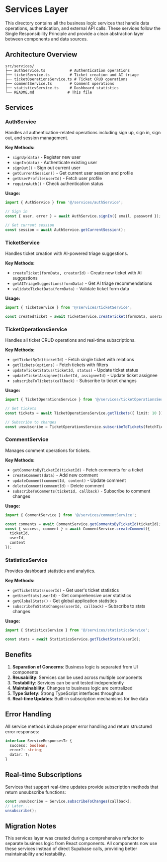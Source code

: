 # Services Layer

This directory contains all the business logic services that handle data operations, authentication, and external API calls. These services follow the Single Responsibility Principle and provide a clean abstraction layer between components and data sources.

## Architecture Overview

```
src/services/
├── authService.ts           # Authentication operations
├── ticketService.ts         # Ticket creation and AI triage
├── ticketOperationsService.ts # Ticket CRUD operations
├── commentService.ts        # Comment operations
├── statisticsService.ts     # Dashboard statistics
└── README.md               # This file
```

## Services

### AuthService

Handles all authentication-related operations including sign up, sign in, sign out, and session management.

**Key Methods:**
- `signUp(data)` - Register new user
- `signIn(data)` - Authenticate existing user
- `signOut()` - Sign out current user
- `getCurrentSession()` - Get current user session and profile
- `getUserProfile(userId)` - Fetch user profile
- `requireAuth()` - Check authentication status

**Usage:**
```typescript
import { AuthService } from '@/services/authService';

// Sign in
const { user, error } = await AuthService.signIn({ email, password });

// Get current session
const session = await AuthService.getCurrentSession();
```

### TicketService

Handles ticket creation with AI-powered triage suggestions.

**Key Methods:**
- `createTicket(formData, creatorId)` - Create new ticket with AI suggestions
- `getAITriageSuggestions(formData)` - Get AI triage recommendations
- `validateTicketData(formData)` - Validate ticket form data

**Usage:**
```typescript
import { TicketService } from '@/services/ticketService';

const createdTicket = await TicketService.createTicket(formData, userId);
```

### TicketOperationsService

Handles all ticket CRUD operations and real-time subscriptions.

**Key Methods:**
- `getTicketById(ticketId)` - Fetch single ticket with relations
- `getTickets(options)` - Fetch tickets with filters
- `updateTicketStatus(ticketId, status)` - Update ticket status
- `updateTicketAssignee(ticketId, assigneeId)` - Update ticket assignee
- `subscribeToTickets(callback)` - Subscribe to ticket changes

**Usage:**
```typescript
import { TicketOperationsService } from '@/services/ticketOperationsService';

// Get tickets
const tickets = await TicketOperationsService.getTickets({ limit: 10 });

// Subscribe to changes
const unsubscribe = TicketOperationsService.subscribeToTickets(fetchTickets);
```

### CommentService

Manages comment operations for tickets.

**Key Methods:**
- `getCommentsByTicketId(ticketId)` - Fetch comments for a ticket
- `createComment(data)` - Add new comment
- `updateComment(commentId, content)` - Update comment
- `deleteComment(commentId)` - Delete comment
- `subscribeToComments(ticketId, callback)` - Subscribe to comment changes

**Usage:**
```typescript
import { CommentService } from '@/services/commentService';

const comments = await CommentService.getCommentsByTicketId(ticketId);
const { success, comment } = await CommentService.createComment({
  ticketId,
  userId,
  content
});
```

### StatisticsService

Provides dashboard statistics and analytics.

**Key Methods:**
- `getTicketStats(userId)` - Get user's ticket statistics
- `getUserStats(userId)` - Get comprehensive user statistics
- `getGlobalStats()` - Get global application statistics
- `subscribeToStatsChanges(userId, callback)` - Subscribe to stats changes

**Usage:**
```typescript
import { StatisticsService } from '@/services/statisticsService';

const stats = await StatisticsService.getTicketStats(userId);
```

## Benefits

1. **Separation of Concerns**: Business logic is separated from UI components
2. **Reusability**: Services can be used across multiple components
3. **Testability**: Services can be unit tested independently
4. **Maintainability**: Changes to business logic are centralized
5. **Type Safety**: Strong TypeScript interfaces throughout
6. **Real-time Updates**: Built-in subscription mechanisms for live data

## Error Handling

All service methods include proper error handling and return structured error responses:

```typescript
interface ServiceResponse<T> {
  success: boolean;
  error?: string;
  data?: T;
}
```

## Real-time Subscriptions

Services that support real-time updates provide subscription methods that return unsubscribe functions:

```typescript
const unsubscribe = Service.subscribeToChanges(callback);
// Later...
unsubscribe();
```

## Migration Notes

This services layer was created during a comprehensive refactor to separate business logic from React components. All components now use these services instead of direct Supabase calls, providing better maintainability and testability.
